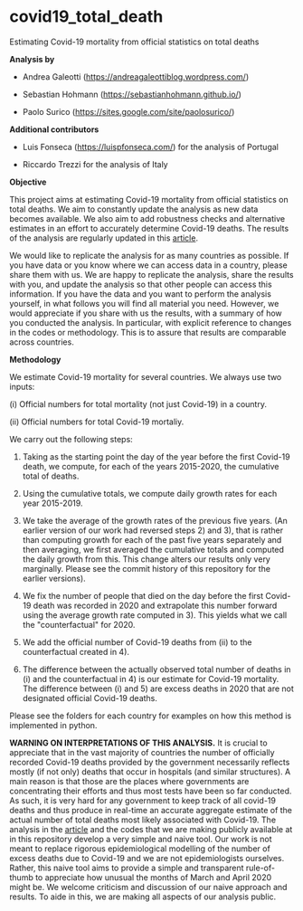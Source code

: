 # covid19_total_death
Estimating Covid-19 mortality from official statistics on total deaths

**Analysis by** 

- Andrea Galeotti (https://andreagaleottiblog.wordpress.com/)

- Sebastian Hohmann (https://sebastianhohmann.github.io/)

- Paolo Surico (https://sites.google.com/site/paolosurico/)

**Additional contributors**

- Luis Fonseca (https://luispfonseca.com/) for the analysis of Portugal

- Riccardo Trezzi for the analysis of Italy

**Objective**

This project aims at estimating Covid-19 mortality from official statistics on total deaths. We aim to constantly update the analysis as new data becomes available. We also aim to add robustness checks and alternative estimates in an effort to accurately determine Covid-19 deaths. The results of the analysis are regularly updated in this [article](https://www.dropbox.com/s/tkusww74gd5qbzc/DeathCount_final_GHS.pdf?dl=0).

We would like to replicate the analysis for as many countries as possible. If you have data or you know where we can access data in a country, please share them with us. We are happy to replicate the analysis, share the results with you, and update the analysis so that other people can access this information.
If you have the data and you want to perform the analysis yourself, in what follows you will find all material you need. However, we would appreciate if you share with us the results, with a summary of how you conducted the analysis. In particular, with explicit reference to changes in the codes or methodology. This is to assure that results are comparable across countries. 
 
**Methodology**

We estimate Covid-19 mortality for several countries. We always use two inputs:

(i) Official numbers for total mortality (not just Covid-19) in a country. 

(ii) Official numbers for total Covid-19 mortaliy. 

We carry out the following steps:

1) Taking as the starting point the day of the year before the first Covid-19 death, we compute, for each of the years 2015-2020, the cumulative total of deaths. 

2) Using the cumulative totals, we compute daily growth rates for each year 2015-2019. 

3) We take the average of the growth rates of the previous five years. (An earlier version of our work had reversed steps 2) and 3), that is rather than computing growth for each of the past five years separately and then averaging, we first averaged the cumulative totals and computed the daily growth from this. This change alters our results only very marginally. Please see the commit history of this repository for the earlier versions). 

4) We fix the number of people that died on the day before the first Covid-19 death was recorded in 2020 and extrapolate this number forward using the average growth rate computed in 3). This yields what we  call the "counterfactual" for 2020. 

5) We add the official number of Covid-19 deaths from (ii) to the counterfactual created in 4).

6) The difference between the actually observed total number of deaths in (i) and the counterfactual in 4) is our estimate for Covid-19 mortality. The difference between (i) and 5) are excess deaths in 2020 that are not designated official Covid-19 deaths.

Please see the folders for each country for examples on how this method is implemented in python.

**WARNING ON INTERPRETATIONS OF THIS ANALYSIS.** It is crucial to appreciate that in the vast majority of countries the number of officially recorded Covid-19 deaths provided by the government necessarily reflects mostly (if not only) deaths that occur in hospitals (and similar structures). A main reason is that those are the places where governments are concentrating their efforts and thus most tests have been so far conducted. As such, it is very hard for any government to keep track of all covid-19 deaths and thus produce in real-time an accurate aggregate estimate of the actual number of total deaths most likely associated with Covid-19. The analysis in the [article](https://www.dropbox.com/s/tkusww74gd5qbzc/DeathCount_final_GHS.pdf?dl=0) and the codes that we are making publicly available at in this repository develop a very simple and naive tool. Our work is not meant to replace rigorous epidemiological modelling of the number of excess deaths due to Covid-19 and we are not epidemiologists ourselves. Rather, this naive tool aims to provide a simple and transparent rule-of-thumb to appreciate how unusual the months of March and April 2020 might be. We welcome criticism and discussion of our naive approach and results. To aide in this, we are making all aspects of our analysis public.